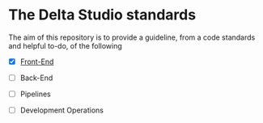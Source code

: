 # The Delta Studio standards

The aim of this repository is to provide a guideline, from a code standards and helpful to-do, of the following

- [x] [Front-End]('./front-end.MD')
- [ ] Back-End
- [ ] Pipelines
- [ ] Development Operations

